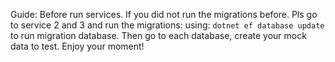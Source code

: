 Guide:
Before run services.
If you did not run the migrations before. Pls go to service 2 and 3 and run the migrations:
using: `dotnet ef database update` to run migration database.
Then go to each database, create your mock data to test.
Enjoy your moment!
